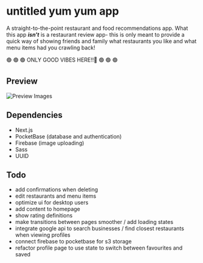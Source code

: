 # untitled yum yum app

A straight-to-the-point restaurant and food recommendations app. What this app <em><strong>isn't</strong></em> is a restaurant review app- this is only meant to provide a quick way of showing friends and family what restaurants you like and what menu items had you crawling back!

🟢 🟢 🟢 ONLY GOOD VIBES HERE!!😤 🟢 🟢 🟢

## Preview

![Preview Images](https://i.imgur.com/7fP0gRU.png?1)

## Dependencies
- Next.js
- PocketBase (database and authentication)
- Firebase (image uploading)
- Sass
- UUID


## Todo
- add confirmations when deleting
- edit restaurants and menu items
- optimize ui for desktop users
- add content to homepage
- show rating definitions
- make transitions between pages smoother / add loading states
- integrate google api to search businesses / find closest restaurants when viewing profiles
- connect firebase to pocketbase for s3 storage
- refactor profile page to use state to switch between favourites and saved